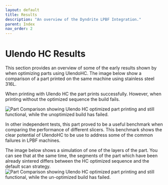 ```yaml
---
layout: default
title: Results
description: "An overview of the Dyndrite LPBF Integration."
parent: Index
nav_order: 2
---
```


# Ulendo HC Results
This section provides an overview of some of the early results shown by when optimizing parts using UlendoHC. The image below show a comparison of a part printed on the same machine using stainless steel 316L. 

When printing with Ulendo HC the part prints successfully. However, when printing without the optimized sequence the build fails. 

![Part Comparison showing Ulendo HC optimized part printing and still functional, while the unoptimized build has failed.](https://s2aulendo.github.io/HeatCompensation-Docs/assets/images/figure1b_part_comparison.png)

In other independent tests, this part proved to be a useful benchmark when comparing the performance of different slicers. This benchmark shows the clear potential of UlendoHC to be use to address some of the common failures in LPBF machines.

The image below shows a simulation of one of the layers of the part. You can see that at the same time, the segments of the part which have been already sintered differs between the HC optimized sequence and the default scan strategy. 
![Part Comparison showing Ulendo HC optimized part printing and still functional, while the un-optimized build has failed.](https://s2aulendo.github.io/HeatCompensation-Docs/assets/images/altered_sequence.png)